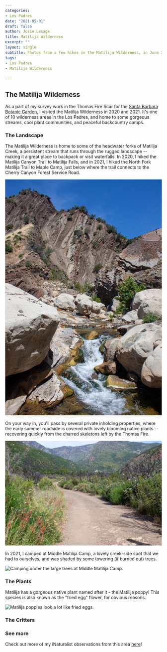 ```yaml
---
categories:
- Los Padres
date: "2021-05-01"
draft: false
author: Josie Lesage
title: Matilija Wilderness
excerpt: ""
layout: single
subtitle: Photos from a few hikes in the Matilija Wilderness, in June 2020 and 2021.
tags:
- Los Padres
- Matilija Wilderness

---
```


## The Matilija Wilderness

As a part of my survey work in the Thomas Fire Scar for the [Santa Barbara Botanic Garden](https://sbbotanicgarden.org/conservation/our-impact/restoring-habitats/), I visited the Matilija Wilderness in 2020 and 2021. It's one of 10 wilderness areas in the Los Padres, and home to some gorgeous streams, cool plant communities, and peaceful backcountry camps. 

### The Landscape
The Matilija Wilderness is home to some of the headwater forks of Matilija Creek, a persistent stream that runs through the rugged landscape -- making it a great place to backpack or visit waterfalls. In 2020, I hiked the Matilija Canyon Trail to Matilija Falls, and in 2021, I hiked the North Fork Matilija Trail to Maple Camp, just below where the trail connects to the Cherry Canyon Forest Service Road.

![Water flowing in the upper north fork of Matilija Creek, June 2020.](waterfall.jpg)

On your way in, you'll pass by several private inholding properties, where the early summer roadside is covered with lovely blooming native plants -- recovering quickly from the charred skeletons left by the Thomas Fire.

![Native shrubs in full bloom on the way in to the Matilija Wilderness.](onthewayin.jpg)

In 2021, I camped at Middle Matilija Camp, a lovely creek-side spot that we had to ourselves, and was shaded by some towering (if burned out) trees. 

![Camping under the large trees at Middle Matilija Camp.](camp.png)

### The Plants
Matilija has a gorgeous native plant named after it - the Matilija poppy! This species is also known as the "fried egg" flower, for obvious reasons.

![Matilija poppies look a lot like fried eggs.](friedegg.png)

### The Critters


### See more

Check out more of my iNaturalist observations from this area [here](https://www.inaturalist.org/observations?place_id=123585&subview=map&user_id=castillejajosie&verifiable=any)!
